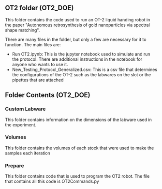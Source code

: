## OT2 folder (OT2_DOE)

This folder contains the code used to run an OT-2 liquid handing robot in the paper "Autonomous retrosynthesis of gold nanoparticles via spectral shape matching".

There are many files in the folder, but only a few are necessary for it to function. The main files are:

- Run OT2.ipynb: This is the jupyter notebook used to simulate and run the protocol. There are additional instructions in the notebook for anyone who wants to use it. 
- New_Testing_Protocol_Generalized.csv: This is a csv file that determines the configurations of the OT-2 such as the labwares on the slot or the pipettes that are attached 

## Folder Contents (OT2_DOE)

### Custom Labware 
This folder contains information on the dimensions of the labware used in the experiment. 

### Volumes 
This folder contains the volumes of each stock that were used to make the samples each iteration 

### Prepare
This folder contains code that is used to program the OT2 robot. The file that contains all this code is OT2Commands.py
